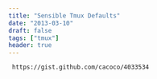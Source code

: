 ```yaml
---
title: "Sensible Tmux Defaults"
date: "2013-03-10"
draft: false
tags: ["tmux"]
header: true
---
```


```gist {cols="8", id="4033534"}
 https://gist.github.com/cacoco/4033534
```
